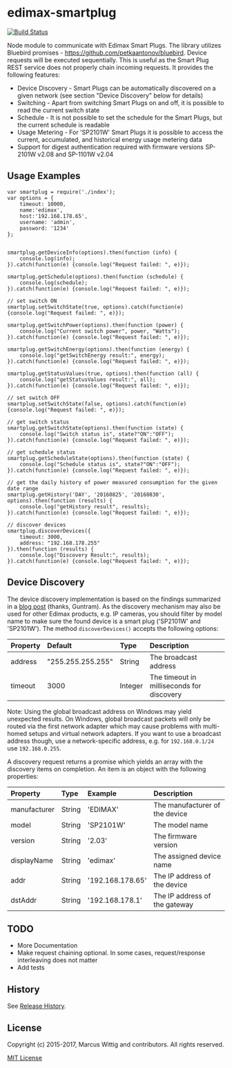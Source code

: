 # edimax-smartplug

[![Build Status](https://travis-ci.org/mwittig/edimax-smartplug.svg)](https://travis-ci.org/mwittig/edimax-smartplug)

Node module to communicate with Edimax Smart Plugs. The library utilizes Bluebird 
promises - https://github.com/petkaantonov/bluebird. Device requests will be executed sequentially. 
This is useful as the Smart Plug REST service does not properly chain incoming requests. It provides the 
following features:

* Device Discovery - Smart Plugs can be automatically discovered on a given network 
  (see section "Device Discovery" below for details)
* Switching - Apart from switching Smart Plugs on and off, it is possible to read the current switch state 
* Schedule - It is not possible to set the schedule for the Smart Plugs, but the current schedule is readable 
* Usage Metering - For 'SP2101W' Smart Plugs it is possible to access the current, accumulated, and historical
  energy usage metering data
* Support for digest authentication required with firmware versions SP-2101W v2.08 and SP-1101W v2.04


## Usage Examples

    var smartplug = require('./index');
    var options = {
        timeout: 10000,
        name:'edimax',
        host:'192.168.178.65',
        username: 'admin',
        password: '1234'
    };
    
    
    smartplug.getDeviceInfo(options).then(function (info) {
        console.log(info);
    }).catch(function(e) {console.log("Request failed: ", e)});
    
    smartplug.getSchedule(options).then(function (schedule) {
        console.log(schedule);
    }).catch(function(e) {console.log("Request failed: ", e)});
    
    // set switch ON
    smartplug.setSwitchState(true, options).catch(function(e) {console.log("Request failed: ", e)});
    
    smartplug.getSwitchPower(options).then(function (power) {
        console.log("Current switch power", power, "Watts");
    }).catch(function(e) {console.log("Request failed: ", e)});
    
    smartplug.getSwitchEnergy(options).then(function (energy) {
        console.log("getSwitchEnergy result:", energy);
    }).catch(function(e) {console.log("Request failed: ", e)});
    
    smartplug.getStatusValues(true, options).then(function (all) {
        console.log("getStatusValues result:", all);
    }).catch(function(e) {console.log("Request failed: ", e)});
    
    // set switch OFF
    smartplug.setSwitchState(false, options).catch(function(e) {console.log("Request failed: ", e)});
    
    // get switch status
    smartplug.getSwitchState(options).then(function (state) {
        console.log("Switch status is", state?"ON":"OFF");
    }).catch(function(e) {console.log("Request failed: ", e)});

    // get schedule status
    smartplug.getScheduleState(options).then(function (state) {
        console.log("Schedule status is", state?"ON":"OFF");
    }).catch(function(e) {console.log("Request failed: ", e)});
    
    // get the daily history of power measured consumption for the given date range
    smartplug.getHistory('DAY', '20160825', '20160830', options).then(function (results) {
        console.log("getHistory result", results);
    }).catch(function(e) {console.log("Request failed: ", e)});
    
    // discover devices
    smartplug.discoverDevices({
        timeout: 3000,
        address: "192.168.178.255"
    }).then(function (results) {
        console.log("Discovery Result:", results);
    }).catch(function(e) {console.log("Request failed: ", e)});
    
## Device Discovery

The device discovery implementation is based on the findings summarized in a 
[blog post](http://blog.guntram.de/?p=45) (thanks, Guntram). As the discovery 
mechanism may also be used for other Edimax products, e.g. IP cameras, you should filter
by model name to make sure the found device is a smart plug ('SP2101W' and 'SP2101W'). The method `discoverDevices()` 
accepts the following options:

| Property  | Default           | Type    | Description                                 |
|:----------|:------------------|:--------|:--------------------------------------------|
| address   | "255.255.255.255" | String  | The broadcast address                       |
| timeout   | 3000              | Integer | The timeout in milliseconds for discovery   |

Note: Using the global broadcast address on Windows may yield unexpected results. On Windows, 
global broadcast packets will only be routed via the first network adapter which may cause problems
with multi-homed setups and virtual network adapters. If you want to use a broadcast address 
though, use a network-specific address, e.g. for `192.168.0.1/24` use `192.168.0.255`.

A discovery request returns a promise which yields an array with the discovery items on completion. An item is 
an object with the following properties:

| Property      | Type    | Example          | Description                    |
|:--------------|:--------|:-----------------|:-------------------------------|
| manufacturer  | String  | 'EDIMAX'         | The manufacturer of the device |
| model         | String  | 'SP2101W'        | The model name                 |
| version       | String  | '2.03'           | The firmware version           |
| displayName   | String  | 'edimax'         | The assigned device name       |
| addr          | String  | '192.168.178.65' | The IP address of the device   |
| dstAddr       | String  | '192.168.178.1'  | The IP address of the gateway  |
    
## TODO

* More Documentation
* Make request chaining optional. In some cases, request/response interleaving does not matter
* Add tests

## History

See [Release History](https://github.com/mwittig/edimax-smartplug/blob/master/HISTORY.md).

## License 

Copyright (c) 2015-2017, Marcus Wittig and contributors. All rights reserved.

[MIT License](https://github.com/mwittig/edimax-smartplug/blob/master/LICENSE)
